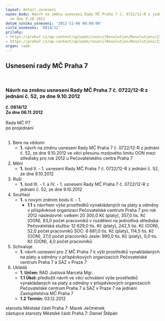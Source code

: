 ```yaml
---
layout: detail_usneseni
nazev_bodu: Návrh na změnu usnesení Rady MČ Praha 7 č. 0722/12-R z jednání č. 52,
  ze dne 9.10.2012
datum_vzniku_usneseni: '2012-11-06 00:00:00'
cislo_usneseni: '0814/12'
prilohy:
- https://praha7.cz/wp-content/uploads/councilResolution/Resolutions/22376/57-12-rm%c4%8d_072212-r.doc
- https://praha7.cz/wp-content/uploads/councilResolution/Resolutions/22376/57-12-zastupitelstvo_mzdov%c3%a9_limity.doc
organ: rada
---
```

<div id="ucUsn_pList" class="usn">
	<span><h2>Usnesení rady MČ Praha 7 </h2>
<br></span><div class="standBody">
<span><h3>Návrh na změnu usnesení Rady MČ Praha 7 č. 0722/12-R z jednání č. 52, ze dne 9.10.2012</h3></span><div class="center">
		<strong>č. 0814/12</strong><br>
	</div>
<div class="center">
		<strong>Ze dne 06.11.2012</strong><br><br>
	</div>Rada MČ P7<br> po projednání<br><br><ol>
<li>Bere na vědomí<ul><li>
<strong>1.</strong> návrh na změnu usnesení Rady MČ Praha 7 č. 0722/12-R z jednání č. 52, ze dne 9.10.2012 ve věci přesunu mzdového limitu OON mezi středisky pro rok 2012 u Pečovatelského centra Praha 7</li></ul>
</li>
<li>Mění<ul><li>
<strong>1.</strong> bod II. - 1. usnesení Rady MČ Praha 7 č. 0722/12-R z jednání č. 52, ze dne 9.10.2012</li></ul>
</li>
<li>Ruší<ul><li>
<strong>1.</strong> bod III. - 1. a IV. - 1. usnesení Rady MČ Praha 7 č. 0722/12-R z jednání č. 52, ze dne 9.10.2012 </li></ul>
</li>
<li>Souhlasí<ul><li>
<strong>1.</strong> s novým zněním bodu II. - 1.<ul><li>
<strong>1.1</strong> s návrhem výše prostředků vynakládaných na platy a odměny v příspěvkové organizaci Pečovatelské centrum Praha 7 pro rok 2012 následovně:     celkem 20 300,0 Kč (platy), 357,0 tis. Kč (OON), 83,0 počet pracovníků v rozdělení na jednotlivá střediska:                                               Pečovatelská služba: 12 629,0 tis. Kč (platy), 242,5 tis. Kč (OON), 52,0  počet pracovníků                                                                                        SOC: 6 681,0 tis. Kč (platy), 114,5 tis. Kč (OON), 27,0 počet pracovníků Jesle: 990,0 tis. Kč (platy), 0,0 tis. Kč (OON), 4,0 počet pracovníků    </li></ul>
</li></ul>
</li>
<li>Schvaluje<ul><li>
<strong>1.</strong> návrh usnesení pro Z MČ Praha 7 k výši prostředků vynakládaných na platy a odměny v příspěvkových organizacích Pečovatelské centrum Praha 7 a SAZ v Praze 7</li></ul>
</li>
<li>Ukládá<ul>
<li>
<strong>1. Určen: </strong>RAD Justová Marcela Mgr.</li>
<li>
<strong>1.1 Úkol: </strong>předložit návrh ve věci schválení výše prostředků vynakládaných na platy a odměny v příspěvkových organizacích Pečovatelské centrum Praha 7 a SAZ v Praze 7 na jednání Zastupitelstva MČ Praha 7</li>
<li>
<strong>1.2 Termín: </strong>03.12.2012</li>
</ul>
</li>
</ol>starosta Městské části Praha 7: Marek Ječmének<br>zástupce starosty Městské části Praha 7: Daniel Štěpán 
</div>
</div>